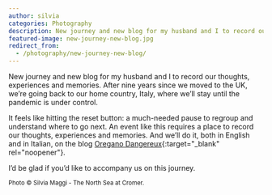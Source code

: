 ```yaml
---
author: silvia
categories: Photography
description: New journey and new blog for my husband and I to record our thoughts, experiences and memories on Oregano Dangereux. Follow it as we move back to Italy from the UK.
featured-image: new-journey-new-blog.jpg
redirect_from:
  - /photography/new-journey-new-blog/
---
```

New journey and new blog for my husband and I to record our thoughts, experiences and memories. After nine years since we moved to the UK, we’re going back to our home country, Italy, where we’ll stay until the pandemic is under control.

<!--more-->

It feels like hitting the reset button: a much-needed pause to regroup and understand where to go next. An event like this requires a place to record our thoughts, experiences and memories. And we’ll do it, both in English and in Italian, on the blog [Oregano Dangereux](https://oreganodangereux.wordpress.com/){:target="_blank" rel="noopener"}.

I’d be glad if you’d like to accompany us on this journey.

<small>Photo &copy; Silvia Maggi - The North Sea at Cromer.</small>
